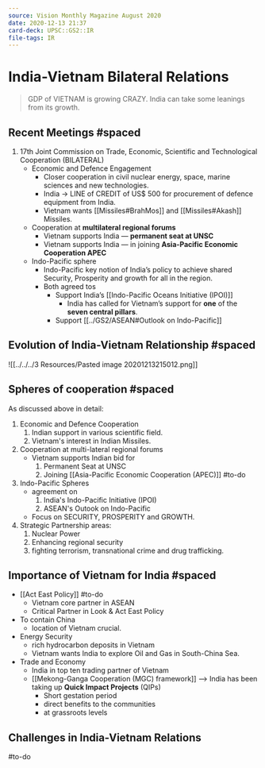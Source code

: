 ```yaml
---
source: Vision Monthly Magazine August 2020
date: 2020-12-13 21:37
card-deck: UPSC::GS2::IR
file-tags: IR 
---
```


# India-Vietnam Bilateral Relations

> GDP of VIETNAM is growing CRAZY. India can take some leanings from its growth.

## Recent Meetings #spaced
1. 17th Joint Commission on Trade, Economic, Scientific and Technological Cooperation (BILATERAL)
	- Economic and Defence Engagement
		- Closer cooperation in civil nuclear energy, space, marine sciences and new technologies.
		- India -> LINE of CREDIT of US$ 500 for procurement of defence equipment from India.
		- Vietnam wants [[Missiles#BrahMos]] and [[Missiles#Akash]] Missiles.
    - Cooperation at **multilateral regional forums**
        - Vietnam supports India — **permanent seat at UNSC**
        - Vietnam supports India — in joining **Asia-Pacific Economic Cooperation APEC**
    - Indo-Pacific sphere
        - Indo-Pacific key notion of India’s policy to achieve shared Security, Prosperity and growth for all in the region.
        - Both agreed tos
			- Support India’s [[Indo-Pacific Oceans Initiative (IPOI)]]
				- India has called for Vietnam’s support for **one** of the **seven central pillars**.
        	- Support [[../GS2/ASEAN#Outlook on Indo-Pacific]]
<!--ID: 1607946979598-->





## Evolution of India-Vietnam Relationship #spaced
![[../../../3 Resources/Pasted image 20201213215012.png]]
<!--ID: 1607946979623-->



  
## Spheres of cooperation #spaced
As discussed above in detail:
1. Economic and Defence Cooperation
	1. Indian support in various scientific field.
	2. Vietnam's interest in Indian Missiles.
2. Cooperation at multi-lateral regional forums
	- Vietnam supports Indian bid for
		1. Permanent Seat at UNSC
		2. Joining [[Asia-Pacific Economic Cooperation (APEC)]] #to-do
3. Indo-Pacific Spheres
	- agreement on 
		1. India's Indo-Pacific Initiative (IPOI)
		2. ASEAN's Outook on Indo-Pacific
	- Focus on SECURITY, PROSPERITY and GROWTH.
4. Strategic Partnership areas:
	1. Nuclear Power
	2. Enhancing regional security
	3. fighting terrorism, transnational crime and drug trafficking.
<!--ID: 1607946979647-->





## Importance of Vietnam for India #spaced 
- [[Act East Policy]] #to-do
	- Vietnam core partner in ASEAN
	- Critical Partner in Look & Act East Policy
- To contain China
	- location of Vietnam crucial.
- Energy Security
	- rich hydrocarbon deposits in Vietnam
	- Vietnam wants India to explore Oil and Gas in South-China Sea.
- Trade and Economy
	-  India in top ten trading partner of Vietnam
	-  [[Mekong-Ganga Cooperation (MGC) framework]] --> India has been taking up **Quick Impact Projects** (QIPs) 
		-  Short gestation period
		-  direct benefits to the communities
		-  at grassroots levels



## Challenges in India-Vietnam Relations
#to-do 
	
	
	
	